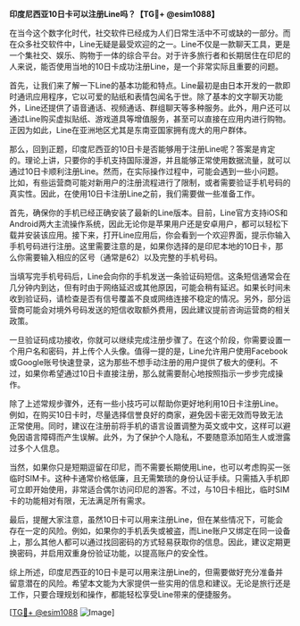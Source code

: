 **印度尼西亚10日卡可以注册Line吗？【TG💪+ @esim1088】**

在当今这个数字化时代，社交软件已经成为人们日常生活中不可或缺的一部分。而在众多社交软件中，Line无疑是最受欢迎的之一。Line不仅是一款聊天工具，更是一个集社交、娱乐、购物于一体的综合平台。对于许多旅行者和长期居住在印尼的人来说，能否使用当地的10日卡成功注册Line，是一个非常实际且重要的问题。

首先，让我们来了解一下Line的基本功能和特点。Line最初是由日本开发的一款即时通讯应用程序，它以可爱的贴纸和表情包闻名于世。除了基本的文字聊天功能外，Line还提供了语音通话、视频通话、群组聊天等多种服务。此外，用户还可以通过Line购买虚拟贴纸、游戏道具等增值服务，甚至可以直接在应用内进行购物。正因为如此，Line在亚洲地区尤其是东南亚国家拥有庞大的用户群体。

那么，回到正题，印度尼西亚的10日卡是否能够用于注册Line呢？答案是肯定的。理论上讲，只要你的手机支持国际漫游，并且能够正常使用数据流量，就可以通过10日卡顺利注册Line。然而，在实际操作过程中，可能会遇到一些小问题。比如，有些运营商可能对新用户的注册流程进行了限制，或者需要验证手机号码的真实性。因此，在使用10日卡注册Line之前，我们需要做一些准备工作。

首先，确保你的手机已经正确安装了最新的Line版本。目前，Line官方支持iOS和Android两大主流操作系统，因此无论你是苹果用户还是安卓用户，都可以轻松下载并安装该应用。接下来，打开Line应用后，你会看到一个欢迎界面，提示你输入手机号码进行注册。这里需要注意的是，如果你选择的是印尼本地的10日卡，那么你需要输入相应的区号（通常是62）以及完整的手机号码。

当填写完手机号码后，Line会向你的手机发送一条验证码短信。这条短信通常会在几分钟内到达，但有时由于网络延迟或其他原因，可能会稍有延迟。如果长时间未收到验证码，请检查是否有信号覆盖不良或网络连接不稳定的情况。另外，部分运营商可能会对境外号码发送的短信收取额外费用，因此建议提前咨询运营商的相关政策。

一旦验证码成功接收，你就可以继续完成注册步骤了。在这个阶段，你需要设置一个用户名和密码，并上传个人头像。值得一提的是，Line允许用户使用Facebook或Google账号快速登录，这为那些不想手动注册的用户提供了极大的便利。不过，如果你希望通过10日卡直接注册，那么就需要耐心地按照指示一步步完成操作。

除了上述常规步骤外，还有一些小技巧可以帮助你更好地利用10日卡注册Line。例如，在购买10日卡时，尽量选择信誉良好的商家，避免因卡密无效而导致无法正常使用。同时，建议在注册前将手机的语言设置调整为英文或中文，这样可以避免因语言障碍而产生误解。此外，为了保护个人隐私，不要随意添加陌生人或泄露过多个人信息。

当然，如果你只是短期逗留在印尼，而不需要长期使用Line，也可以考虑购买一张临时SIM卡。这种卡通常价格低廉，且无需繁琐的身份认证手续。只需插入手机即可立即开始使用，非常适合偶尔访问印尼的游客。不过，与10日卡相比，临时SIM卡的功能相对有限，无法满足所有需求。

最后，提醒大家注意，虽然10日卡可以用来注册Line，但在某些情况下，可能会存在一定的风险。例如，如果你的手机丢失或被盗，而Line账户又绑定在同一设备上，那么其他人都可以通过找回密码的方式轻易获取你的信息。因此，建议定期更换密码，并启用双重身份验证功能，以提高账户的安全性。

综上所述，印度尼西亚的10日卡是可以用来注册Line的，但需要做好充分准备并留意潜在的风险。希望本文能为大家提供一些实用的信息和建议。无论是旅行还是工作，只要合理规划和操作，都能轻松享受Line带来的便捷服务。

[[TG💪+ @esim1088](https://t.me/s/esim1088) ![Image](https://i.postimg.cc/4NQfJmqS/Snipaste-2025-05-13-00-14-12.png)]